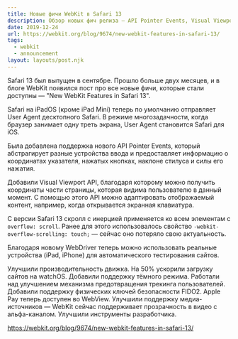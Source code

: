 ```yaml
---
title: Новые фичи WebKit в Safari 13
description: Обзор новых фич релиза — API Pointer Events, Visual Viewport API, скролл с инерцией применяется ко всем элементам с прокруткой и другое
date: 2019-12-24
url: https://webkit.org/blog/9674/new-webkit-features-in-safari-13/
tags:
  - webkit
  - announcement
layout: layouts/post.njk
---
```

Safari 13 был выпущен в сентябре. Прошло больше двух месяцев, и в блоге WebKit появился пост про все новые фичи, которые стали доступны — "New WebKit Features in Safari 13".

Safari на iPadOS (кроме iPad Mini) теперь по умолчанию отправляет User Agent десктопного Safari. В режиме многозадачности, когда браузер занимает одну треть экрана, User Agent становится Safari для iOS.

Была добавлена поддержка нового API Pointer Events, который абстрагирует разные устройства ввода и предоставляет информацию о координатах указателя, нажатых кнопках, наклоне стилуса и силы его нажатия.

Добавили Visual Viewport API, благодаря которому можно получить координаты части страницы, которая видима пользователю в данный момент. С помощью этого API можно адаптировать отображаемый контент, например, когда открывается экранная клавиатура.

С версии Safari 13 скролл с инерцией применяется ко всем элементам с `overflow: scroll`. Ранее для этого использовалось свойство `-webkit-overflow-scrolling: touch;` — сейчас оно потеряло свою актуальность.

Благодаря новому WebDriver теперь можно использовать реальные устройства (iPad, iPhone) для автоматического тестирования сайтов.

Улучшили производительность движка. На 50% ускорили загрузку сайтов на watchOS. Добавили поддержку тёмного режима. Работали над улучшением механизма предотвращения трекинга пользователей. Добавили поддержку физических ключей безопасности FIDO2. Apple Pay теперь доступен во WebView. Улучшили поддержку медиа-источников — WebKit сейчас поддерживает прозрачность в видео с альфа-каналом. Улучшили инструменты разработчика.

https://webkit.org/blog/9674/new-webkit-features-in-safari-13/
